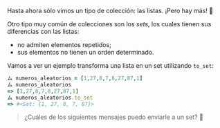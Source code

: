 Hasta ahora sólo vimos un tipo de colección: las listas. ¡Pero hay más! :raised_hands:

Otro tipo muy común de colecciones son los _sets_, los cuales tienen sus diferencias con las listas:

* no admiten elementos repetidos;
* sus elementos no tienen un orden determinado.

Vamos a ver un ejemplo transforma una lista en un set utilizando `to_set`:

```ruby
ム numeros_aleatorios = [1,27,8,7,8,27,87,1]
ム numeros_aleatorios
=> [1,27,8,7,8,27,87,1]
ム numeros_aleatorios.to_set
=> #<Set: {1, 27, 8, 7, 87}>
```

> ¿Cuáles de los siguientes mensajes puedo enviarle a un set? :thinking: